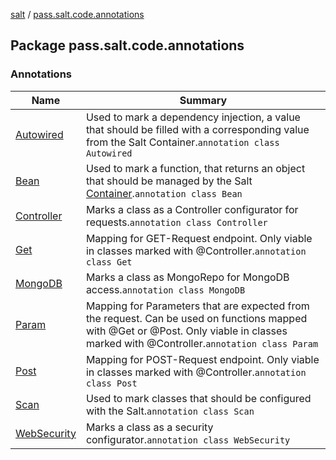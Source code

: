 [salt](../index.md) / [pass.salt.code.annotations](./index.md)

## Package pass.salt.code.annotations

### Annotations

| Name | Summary |
|---|---|
| [Autowired](-autowired/index.md) | Used to mark a dependency injection, a value that should be filled with a corresponding value from the Salt Container.`annotation class Autowired` |
| [Bean](-bean/index.md) | Used to mark a function, that returns an object that should be managed by the Salt [Container](../pass.salt.code.container/-container/index.md).`annotation class Bean` |
| [Controller](-controller/index.md) | Marks a class as a Controller configurator for requests.`annotation class Controller` |
| [Get](-get/index.md) | Mapping for GET-Request endpoint. Only viable in classes marked with @Controller.`annotation class Get` |
| [MongoDB](-mongo-d-b/index.md) | Marks a class as MongoRepo for MongoDB access.`annotation class MongoDB` |
| [Param](-param/index.md) | Mapping for Parameters that are expected from the request. Can be used on functions mapped with @Get or @Post. Only viable in classes marked with @Controller.`annotation class Param` |
| [Post](-post/index.md) | Mapping for POST-Request endpoint. Only viable in classes marked with @Controller.`annotation class Post` |
| [Scan](-scan/index.md) | Used to mark classes that should be configured with the Salt.`annotation class Scan` |
| [WebSecurity](-web-security/index.md) | Marks a class as a security configurator.`annotation class WebSecurity` |
